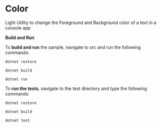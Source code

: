 # Color

Light Utility to change the Foreground and Background color of a text in a console app

**Build and Run**

To __build and run__ the sample, navigate to src and run the following commands:
```
dotnet restore

dotnet build

dotnet run
```
To __run the tests__, navigate to the test directory and type the following commands:
```
dotnet restore

dotnet build

dotnet test
```
